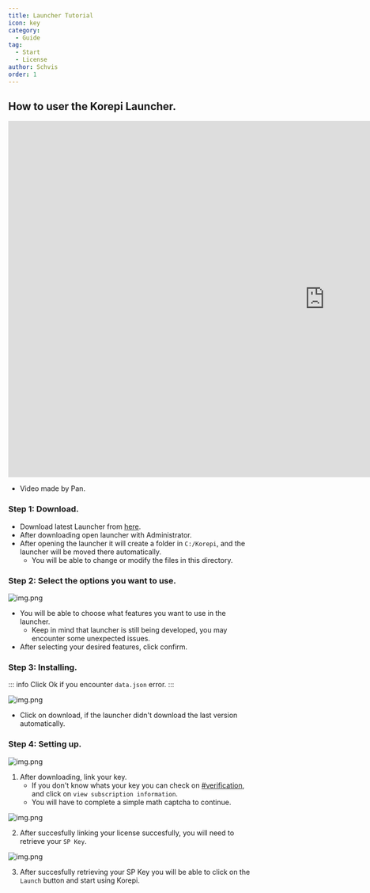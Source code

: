 ```yaml
---
title: Launcher Tutorial
icon: key
category:
  - Guide
tag:
  - Start
  - License
author: Schvis
order: 1
---
```


## How to user the Korepi Launcher.

<div class="iframe-container"><iframe width="1280" height="720" src="https://www.youtube.com/embed/HFLslOBOOVw" title="How to use Korepi Launcher" frameborder="0" allow="accelerometer; autoplay; clipboard-write; encrypted-media; gyroscope; picture-in-picture; web-share" referrerpolicy="strict-origin-when-cross-origin" allowfullscreen></iframe></div>

- Video made by Pan.
### Step 1: Download.

- Download latest Launcher from [here](https://github.com/Cotton-Buds/calculator-new/releases/tag/gi).
- After downloading open launcher with Administrator.
- After opening the launcher it will create a folder in `C:/Korepi`, and the launcher will be moved there automatically.
    - You will be able to change or modify the files in this directory.

### Step 2: Select the options you want to use.

![img.png](/assets/images/docs/202312/launcherkp.png)

- You will be able to choose what features you want to use in the launcher.
    - Keep in mind that launcher is still being developed, you may encounter some unexpected issues.
- After selecting your desired features, click confirm.

### Step 3: Installing.

::: info Click Ok if you encounter `data.json` error.
:::

![img.png](/assets/images/docs/202312/launcherkp2.png)

- Click on download, if the launcher didn't download the last version automatically.

### Step 4: Setting up.

![img.png](/assets/images/docs/202312/launcherkp3.png)

1. After downloading, link your key.
    - If you don't know whats your key you can check on [#verification](https://discord.com/channels/1251244897021722735/1255892075371827313), and click on `view subscription information`.
    - You will have to complete a simple math captcha to continue.

![img.png](/assets/images/docs/202312/launcherkp4.png)

2. After succesfully linking your license succesfully, you will need to retrieve your `SP Key`.

![img.png](/assets/images/docs/202312/launcherkp5.png)

3. After succesfully retrieving your SP Key you will be able to click on the `Launch` button and start using Korepi.
